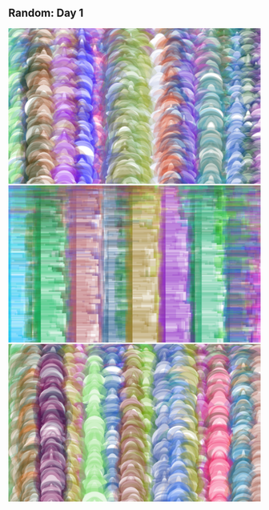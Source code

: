 ## Random: Day 1


![Output](img/day1_02.png)
![Output](img/day1_01.png)
![Output](img/day1_03.png)
